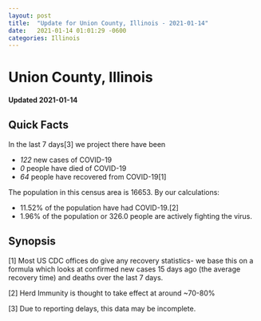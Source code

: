 ```yaml
---
layout: post
title:  "Update for Union County, Illinois - 2021-01-14"
date:   2021-01-14 01:01:29 -0600
categories: Illinois
---
```


# Union County, Illinois
#### Updated 2021-01-14

## Quick Facts

In the last 7 days[3] we project there have been
- *122* new cases of COVID-19
- *0* people have died of COVID-19
- *64* people have recovered from COVID-19[1]

The population in this census area is 16653. By our calculations:
- 11.52% of the population have had COVID-19.[2]
- 1.96% of the population or 326.0 people are actively fighting the virus.

## Synopsis




[1] Most US CDC offices do give any recovery statistics- we base this on a formula which looks at confirmed new cases
15 days ago (the average recovery time) and deaths over the last 7 days.

[2] Herd Immunity is thought to take effect at around ~70-80%

[3] Due to reporting delays, this data may be incomplete.
 
    